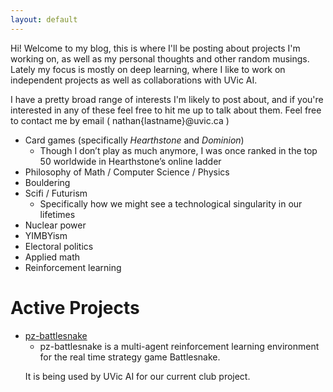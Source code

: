 ```yaml
---
layout: default
---
```


Hi! Welcome to my blog, this is where I'll be posting about projects I'm working on, as well as my personal thoughts and other random musings.
Lately my focus is mostly on deep learning, where I like to work on independent projects as well as collaborations with UVic AI.

<!-- [Link to another page](./another-page.html). -->

I have a pretty broad range of interests I'm likely to post about, and if you're interested in any of these feel free to hit me up to talk about them.
Feel free to contact me by email ( nathan{lastname}@uvic.ca )
*   Card games (specifically *Hearthstone* and *Dominion*)
    <ul>
      <li>Though I don’t play as much anymore, I was once ranked in the top 50 worldwide in Hearthstone’s online ladder</li>
    </ul>
*   Philosophy of Math / Computer Science / Physics
*   Bouldering
*   Scifi / Futurism
    <ul>
      <li>Specifically how we might see a technological singularity in our lifetimes</li>
    </ul>
*   Nuclear power
*   YIMBYism
*   Electoral politics
*   Applied math
*   Reinforcement learning

# Active Projects

*   <a href= "https://github.com/nathanWolo/pz-battlesnake">pz-battlesnake </a>
    <ul>
      <li>pz-battlesnake is a multi-agent reinforcement learning environment for the real time strategy game Battlesnake.
It is being used by UVic AI for our current club project.</li>
    </ul>